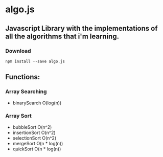 # algo.js
## Javascript Library with the implementations of all the algorithms that i'm learning.
### Download
```
npm install --save algo.js
```

## Functions:
### Array Searching
* binarySearch O(log(n))
### Array Sort
* bubbleSort O(n^2)
* insertionSort O(n^2)
* selectionSort O(n^2)
* mergeSort O(n * log(n))
* quickSort O(n * log(n))
